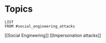 

# Topics

```dataview
LIST
FROM #social_engineering_attacks
```

[[Social Engineering]]
[[Impersonation attacks]]


